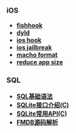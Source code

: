 ### iOS

- [**fishhook**](https://github.com/gaonian/HexoDocument/blob/master/iOS/fishHook.md)
- [**dyld**](https://github.com/gaonian/HexoDocument/blob/master/iOS/dyld.md)
- [**ios hook**](https://github.com/gaonian/HexoDocument/blob/master/iOS/iOSHook.md)
- [**ios jailbreak**](https://github.com/gaonian/HexoDocument/blob/master/iOS/iOSJailBreak.md)
- [**macho format**](https://github.com/gaonian/HexoDocument/blob/master/iOS/machoFormat.md)
- [**reduce app size**](https://github.com/gaonian/HexoDocument/blob/master/iOS/reduceApp.md)



### SQL

- [**SQL基础语法**](https://github.com/gaonian/HexoDocument/blob/master/iOS/SQLite/sql.md)
- [**SQLite接口介绍(C)**](https://github.com/gaonian/HexoDocument/blob/master/iOS/SQLite/SQLite接口介绍(C).md)
- [**SQLite常用API(C)**](https://github.com/gaonian/HexoDocument/blob/master/iOS/SQLite/SQLite%E5%B8%B8%E7%94%A8API(C).md)
- [**FMDB源码解析**](https://github.com/gaonian/HexoDocument/blob/master/iOS/SQLite/FMDB%E6%BA%90%E7%A0%81%E8%A7%A3%E6%9E%90.md)

